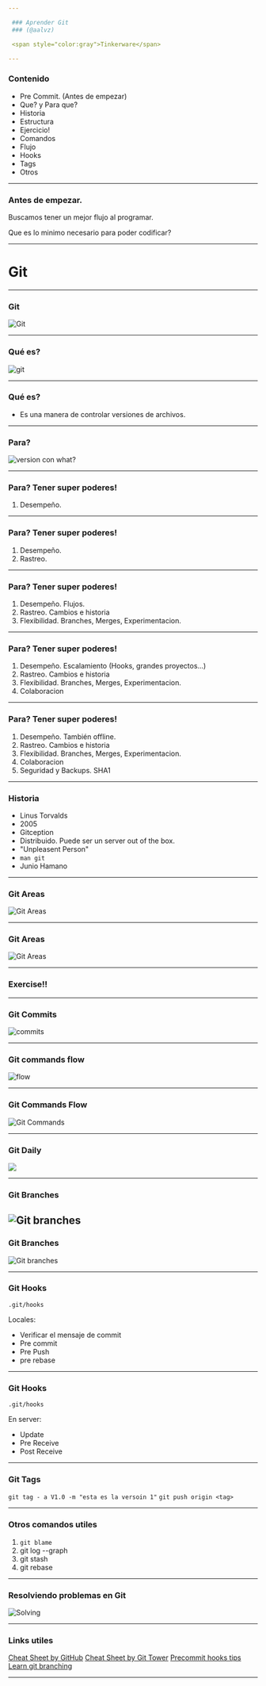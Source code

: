 ```yaml
---

 ### Aprender Git
 ### (@aalvz)

 <span style="color:gray">Tinkerware</span>

---
```


 ### Contenido

 - Pre Commit. (Antes de empezar)
 - Que? y Para que?
 - Historia
 - Estructura
 - Ejercicio!
 - Comandos
 - Flujo
 - Hooks
 - Tags
 - Otros

---

 ### Antes de empezar.

 Buscamos tener un mejor flujo al programar.

 Que es lo minimo necesario para poder codificar?

---

  # Git

---

  ### Git

  ![Git](https://camo.githubusercontent.com/67de5c81cc8c4207059c239ad08454188b9d0ed3/687474703a2f2f6368726973706562626c652e636f6d2f706f7374732f31312f6769742d72656c6967696f6e2e6a7067)

---

 ### Qué es?
 ![git](https://images-cdn.9gag.com/photo/aynmL0X_700b.jpg)

---

 ### Qué es?

 - Es una manera de controlar versiones de archivos.

---

 ### Para?

 ![version con what?](http://smutch.github.io/VersionControlTutorial/_images/vc-xkcd.jpg)

---


 ### Para? Tener super poderes!

 1. Desempeño.

---

 ### Para? Tener super poderes!

 1. Desempeño.
 2. Rastreo.

---

 ### Para? Tener super poderes!

 1. Desempeño. Flujos. 
 2. Rastreo. Cambios e historia
 3. Flexibilidad. Branches, Merges, Experimentacion. 

---

 ### Para? Tener super poderes!

 1. Desempeño. Escalamiento (Hooks, grandes proyectos...)
 2. Rastreo. Cambios e historia
 3. Flexibilidad. Branches, Merges, Experimentacion.
 4. Colaboracion

---

 ### Para? Tener super poderes!

 1. Desempeño. También offline. 
 2. Rastreo. Cambios e historia
 3. Flexibilidad. Branches, Merges, Experimentacion.
 4. Colaboracion
 5. Seguridad y Backups. SHA1

---

  ### Historia

  - Linus Torvalds
  - 2005
  - Gitception
  - Distribuido. Puede ser un server out of the box.
  - "Unpleasent Person"
  - `man git`
  - Junio Hamano

---

 ### Git Areas

 ![Git Areas](https://git-scm.com/images/about/index1@2x.png)

---

 ### Git Areas

 ![Git Areas](https://asanzdiego.github.io/curso-git-github-markdown-2016/slides/img/git-all-areas-estrecho-bis.png)

---

  ### Exercise!!

---

  ### Git Commits

  ![commits](https://imgs.xkcd.com/comics/git_commit.png)

---

  ### Git commands flow

  ![flow](https://camo.githubusercontent.com/e5bc854447ea2ca92b375117294007a1c496ac36/68747470733a2f2f7777772e73696c766572706561732e6f72672f696d616765732f6769745f657665727468696e675f69735f6c6f63616c2e706e67)

---

 ### Git Commands Flow

 ![Git Commands](https://camo.githubusercontent.com/6d599db858665e9813a8103f356678c8c5e4e3e4/687474703a2f2f6934332e74696e797069632e636f6d2f32726d773769782e706e67)
 
---

 ### Git Daily
 ![](https://image.slidesharecdn.com/gameplanapp-simple-daily-git-workflow1-120403121618-phpapp01/95/simple-daily-workflow-with-git-1-728.jpg?cb=1333455417)

---


 ### Git Branches

 ![Git branches](assets/gitnormalbranches.png)
---

 ### Git Branches

 ![Git branches](assets/gitbranches.png)

---

 ### Git Hooks
 
 `.git/hooks`

 Locales:
 - Verificar el mensaje de commit
 - Pre commit
 - Pre Push
 - pre rebase

---
 ### Git Hooks
 
 `.git/hooks`

 En server:
 - Update
 - Pre Receive
 - Post Receive

---

 ### Git Tags

 `git tag - a V1.0 -m "esta es la versoin 1"`
 `git push origin <tag>`

---

  ### Otros comandos utiles

  1. `git blame`
  2. git log --graph
  3. git stash
  4. git rebase

---

  ### Resolviendo problemas en Git
  ![Solving](https://pbs.twimg.com/media/BjSirHmCAAArx_l.png:large)

---

 ### Links utiles

  [Cheat Sheet by GitHub](https://services.github.com/on-demand/downloads/github-git-cheat-sheet.pdf)
  [Cheat Sheet by Git Tower](https://www.git-tower.com/blog/git-cheat-sheet/)
  [Precommit hooks tips](http://codeinthehole.com/tips/tips-for-using-a-git-pre-commit-hook/)
  [Learn git branching](https://learngitbranching.js.org/)

---
